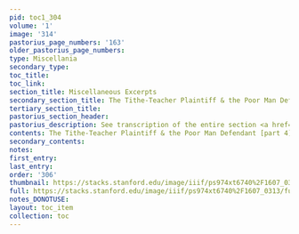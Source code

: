 ```yaml
---
pid: toc1_304
volume: '1'
image: '314'
pastorius_page_numbers: '163'
older_pastorius_page_numbers: 
type: Miscellania
secondary_type: 
toc_title: 
toc_link: 
section_title: Miscellaneous Excerpts
secondary_section_title: The Tithe-Teacher Plaintiff & the Poor Man Defendant
tertiary_section_title: 
pastorius_section_header: 
pastorius_description: See transcription of the entire section <a href="https://kislakcenter.github.io/digital-beehive/titheteacherplaintiff/">here</a>.
contents: The Tithe-Teacher Plaintiff & the Poor Man Defendant [part 4]
secondary_contents: 
notes: 
first_entry: 
last_entry: 
order: '306'
thumbnail: https://stacks.stanford.edu/image/iiif/ps974xt6740%2F1607_0313/full/100,/0/default.jpg
full: https://stacks.stanford.edu/image/iiif/ps974xt6740%2F1607_0313/full/full/0/default.jpg
notes_DONOTUSE: 
layout: toc_item
collection: toc
---
```

